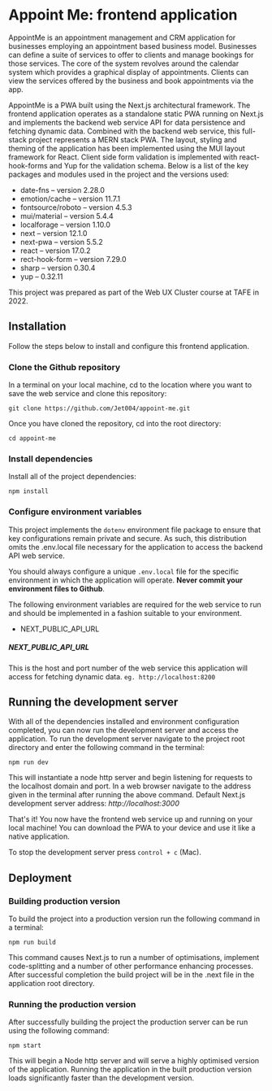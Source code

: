 # Appoint Me: frontend application

AppointMe is an appointment management and CRM application for businesses employing an appointment based business model. Businesses can define a suite of services to offer to clients and manage bookings for those services. The core of the system revolves around the calendar system which provides a graphical display of appointments. Clients can view the services offered by the business and book appointments via the app.

AppointMe is a PWA built using the Next.js architectural framework. The frontend application operates as a standalone static PWA running on Next.js and implements the backend web service API for data persistence and fetching dynamic data. Combined with the backend web service, this full-stack project represents a MERN stack PWA. The layout, styling and theming of the application has been implemented using the MUI layout framework for React. Client side form validation is implemented with react-hook-forms and Yup for the validation schema. Below is a list of the key packages and modules used in the project and the versions used:

- date-fns – version 2.28.0
- emotion/cache – version 11.7.1
- fontsource/roboto – version 4.5.3
- mui/material – version 5.4.4
- localforage – version 1.10.0
- next – version 12.1.0
- next-pwa – version 5.5.2
- react – version 17.0.2
- rect-hook-form – version 7.29.0
- sharp – version 0.30.4
- yup – 0.32.11

This project was prepared as part of the Web UX Cluster course at TAFE in 2022.

## Installation

Follow the steps below to install and configure this frontend application.

### Clone the Github repository

In a terminal on your local machine, cd to the location where you want to save the web service and clone this repository:

`git clone https://github.com/Jet004/appoint-me.git`

Once you have cloned the repository, cd into the root directory:

`cd appoint-me`

### Install dependencies

Install all of the project dependencies:

`npm install`


### Configure environment variables

This project implements the `dotenv` environment file package to ensure that key configurations remain private and secure. As such, this distribution omits the .env.local file necessary for the application to access the backend API web service.

You should always configure a unique `.env.local` file for the specific environment in which the application will operate. **Never commit your environment files to Github**.

The following environment variables are required for the web service to run and should be implemented in a fashion suitable to your environment.

- NEXT_PUBLIC_API_URL

##### NEXT_PUBLIC_API_URL

This is the host and port number of the web service this application will access for fetching dynamic data.
`eg. http://localhost:8200`

## Running the development server

With all of the dependencies installed and environment configuration completed, you can now run the development server and access the application. To run the development server navigate to the project root directory and enter the following command in the terminal:

`npm run dev`

This will instantiate a node http server and begin listening for requests to the localhost domain and port.
In a web browser navigate to the address given in the terminal after running the above command. 
Default Next.js development server address: *http://localhost:3000*

That's it! You now have the frontend web service up and running on your local machine! You can download the PWA to your device and use it like a native application.

To stop the development server press `control + c` (Mac).

## Deployment

### Building production version

To build the project into a production version run the following command in a terminal:

`npm run build`

This command causes Next.js to run a number of optimisations, implement code-splitting and a number of other performance enhancing processes. After successful completion the build project will be in the .next file in the application root directory.

### Running the production version

After successfully building the project the production server can be run using the following command:

`npm start`

This will begin a Node http server and will serve a highly optimised version of the application.
Running the application in the built production version loads significantly faster than the development version.